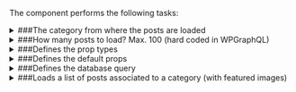 The component performs the following tasks:

<details>
	<summary>###The category from where the posts are loaded

</summary>
</details>

<details>
	<summary>###How many posts to load? Max. 100 (hard coded in WPGraphQL)

</summary>
</details>

<details>
	<summary>###Defines the prop types

</summary>
* The posts

* The query variables

</details>

<details>
	<summary>###Defines the default props

</summary>
</details>

<details>
	<summary>###Defines the database query

</summary>
</details>

<details>
	<summary>###Loads a list of posts associated to a category (with featured images)

</summary>
</details>


